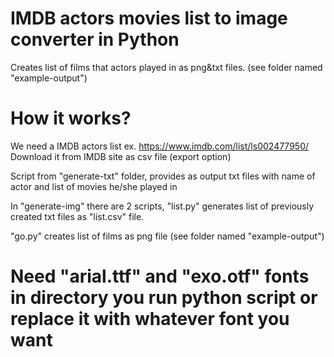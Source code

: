 # IMDB actors movies list to image converter in Python

Creates list of films that actors played in as png&txt files. (see folder named "example-output")

# How it works?

We need a IMDB actors list ex. https://www.imdb.com/list/ls002477950/
Download it from IMDB site as csv file (export option)

Script from "generate-txt" folder, provides as output txt files with name of actor and list of movies he/she played in

In "generate-img" there are 2 scripts, "list.py" generates list of previously created txt files as "list.csv" file.

"go.py" creates list of films as png file (see folder named "example-output")

# Need "arial.ttf" and "exo.otf" fonts in directory you run python script or replace it with whatever font you want
